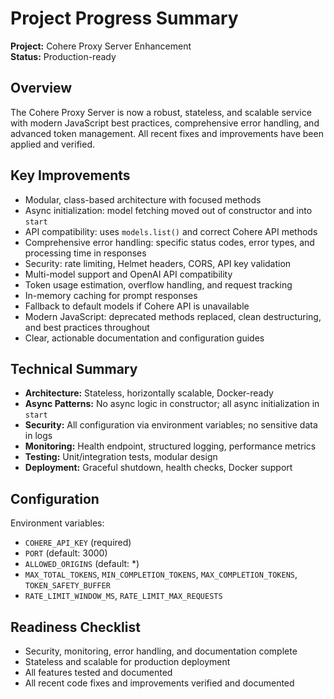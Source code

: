 # Project Progress Summary

**Project:** Cohere Proxy Server Enhancement  
**Status:** Production-ready

## Overview

The Cohere Proxy Server is now a robust, stateless, and scalable service with modern JavaScript best practices, comprehensive error handling, and advanced token management. All recent fixes and improvements have been applied and verified.

## Key Improvements

- Modular, class-based architecture with focused methods
- Async initialization: model fetching moved out of constructor and into `start`
- API compatibility: uses `models.list()` and correct Cohere API methods
- Comprehensive error handling: specific status codes, error types, and processing time in responses
- Security: rate limiting, Helmet headers, CORS, API key validation
- Multi-model support and OpenAI API compatibility
- Token usage estimation, overflow handling, and request tracking
- In-memory caching for prompt responses
- Fallback to default models if Cohere API is unavailable
- Modern JavaScript: deprecated methods replaced, clean destructuring, and best practices throughout
- Clear, actionable documentation and configuration guides

## Technical Summary

- **Architecture:** Stateless, horizontally scalable, Docker-ready
- **Async Patterns:** No async logic in constructor; all async initialization in `start`
- **Security:** All configuration via environment variables; no sensitive data in logs
- **Monitoring:** Health endpoint, structured logging, performance metrics
- **Testing:** Unit/integration tests, modular design
- **Deployment:** Graceful shutdown, health checks, Docker support

## Configuration

Environment variables:
- `COHERE_API_KEY` (required)
- `PORT` (default: 3000)
- `ALLOWED_ORIGINS` (default: *)
- `MAX_TOTAL_TOKENS`, `MIN_COMPLETION_TOKENS`, `MAX_COMPLETION_TOKENS`, `TOKEN_SAFETY_BUFFER`
- `RATE_LIMIT_WINDOW_MS`, `RATE_LIMIT_MAX_REQUESTS`

## Readiness Checklist

- Security, monitoring, error handling, and documentation complete
- Stateless and scalable for production deployment
- All features tested and documented
- All recent code fixes and improvements verified and documented
